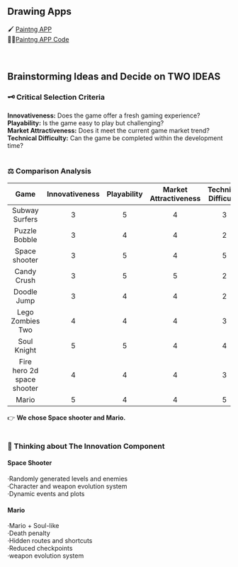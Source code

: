 ## Drawing Apps
🖌 [Paintng APP](https://editor.p5js.org/ut125/full/jm8rUqeXu)<br>
🧑‍💻[Paintng APP Code](https://github.com/UoB-COMSM0166/2025-group-26/tree/main/painting)
<br>
<br>
<br>


## Brainstorming Ideas and Decide on TWO IDEAS
### 🗝 Critical Selection Criteria
**Innovativeness:** Does the game offer a fresh gaming experience?<br>
**Playability:** Is the game easy to play but challenging?<br>
**Market Attractiveness:** Does it meet the current game market trend?<br>
**Technical Difficulty:** Can the game be completed within the development time?<br>
<br>

### ⚖ Comparison Analysis
|Game|Innovativeness|Playability|Market Attractiveness|Technical Difficulty|**average score**|
|:---:|:---:|:---:|:---:|:---:|:---:|
|Subway Surfers|3|5|4|3|3.75
|Puzzle Bobble|3|4|4|2|3.25
|Space shooter|3|5|4|5|4.25
|Candy Crush|3|5|5|2|3.75
|Doodle Jump|3|4|4|2|3.25
|Lego Zombies Two|4|4|4|3|3.75
|Soul Knight|5|5|4|4|4.5
|Fire hero 2d space shooter|4|4|4|3|3.75
|Mario|5|4|4|5|4.5

👉 **We chose Space shooter and Mario.**
<br>
<br>
### 🤔 Thinking about The Innovation Component
#### Space Shooter 
·Randomly generated levels and enemies<br>
·Character and weapon evolution system<br>
·Dynamic events and plots<br>

#### Mario 
·Mario + Soul-like<br>
·Death penalty<br>
·Hidden routes and shortcuts<br>
·Reduced checkpoints<br>
·weapon evolution system<br>
